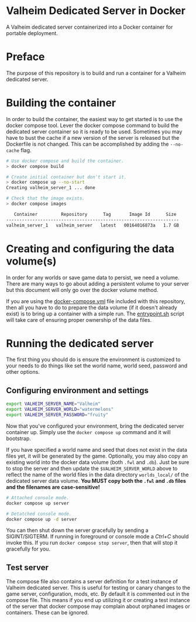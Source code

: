 Valheim Dedicated Server in Docker
==================================

A Valheim dedicated server containerized into a Docker container for
portable deployment.

# Preface
The purpose of this repository is to build and run a container for a
Valheim dedicated server.

# Building the container
In order to build the container, the easiest way to get started is to use the
docker compose tool. Lever the docker compose command to build the dedicated
server container so it is ready to be used. Sometimes you may have to bust the
cache if a new version of the server is released but the Dockerfile is not
changed. This can be accomplished by adding the `--no-cache` flag.

```bash
# Use docker compose and build the container.
> docker compose build

# Create initial container but don't start it.
> docker compose up --no-start
Creating valheim_server_1 ... done

# Check that the image exists.
> docker compose images

   Container         Repository      Tag       Image Id      Size
------------------------------------------------------------------
valheim_server_1   valheim_server   latest   00164016873a   1.7 GB
```

# Creating and configuring the data volume(s)
In order for any worlds or save game data to persist, we need a volume. There
are many ways to go about adding a persistent volume to your server but this
document will only go over the docker volume method.

If you are using the [docker-compose.yml](./docker-compose.yml) file included
with this repository, then all you have to do to prepare the data volume (if it
doesn't already exist) is to bring up a container with a simple run. The
[entrypoint.sh](./scripts/entrypoint.sh) script will take care of ensuring
proper ownership of the data files.

# Running the dedicated server
The first thing you should do is ensure the environment is customized to your
needs to do things like set the world name, world seed, password and other
options.

## Configuring environment and settings

```bash
export VALHEIM_SERVER_NAME="Valheim"
export VALHEIM_SERVER_WORLD="watermelons"
export VALHEIM_SERVER_PASSWORD="fruity"
```

Now that you've configured your environment, bring the dedicated server
container up. Simply use the `docker compose up` command and it will bootstrap.

If you have specified a world name and seed that does not exist in the data
files yet, it will be generated by the game. Optionally, you may also copy an
existing world into the docker data volume (both `.fwl` and `.db`). Just be sure
to stop the server and then update the `$VALHEIM_SERVER_WORLD` above to reflect
the name of the world files in the data directory `worlds_local/` of the
dedicated server data volume. **You MUST copy both the `.fwl` and `.db` files
and the filenames are case-sensitive!**

```bash
# Attached console mode.
docker compose up server

# Detatched console mode.
docker compose up -d server
```

You can then shut down the server gracefully by sending a SIGINT/SIGTERM. If
running in foreground or console mode a *Ctrl+C* should invoke this. If you
run `docker compose stop server`, then that will stop it gracefully for you.

## Test server
The compose file also contains a server definition for a test instance of
Valheim dedicated server. This is useful for testing or canary changes to the
game server, configuration, mods, etc. By default it is commented out in the
compose file. This means if you end up utilizing it or creating a test instance
of the server that docker compose may complain about orphaned images or
containers. These can be ignored.
